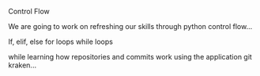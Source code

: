 Control Flow

We are going to work on refreshing our skills through python control flow...


If, elif, else
for loops
while loops

while learning how repositories and commits work using the application git kraken...


